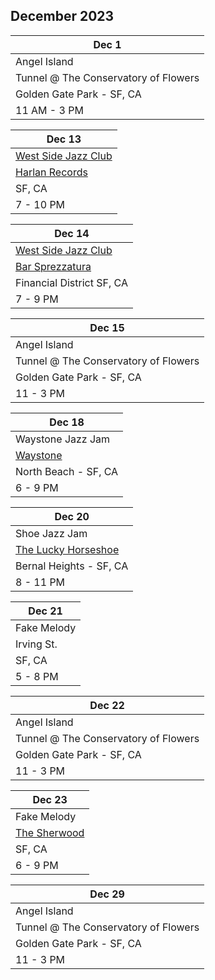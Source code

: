 ## December 2023

| Dec 1
|-
| Angel Island
| Tunnel @ The Conservatory of Flowers
| Golden Gate Park - SF, CA
| 11 AM - 3 PM

| Dec 13
|-
| <a href="http://westsidejazzclub.com" target="WSJC">West Side Jazz Club</a>
| <a href="https://www.harlanrecords.com" target="Harlan">Harlan Records</a>
| SF, CA
| 7 - 10 PM

| Dec 14
|-
| <a href="http://westsidejazzclub.com" target="WSJC">West Side Jazz Club</a>
| <a href="https://www.barsprezzatura.com" target="Sprezzatura">Bar Sprezzatura</a>
| Financial District SF, CA
| 7 - 9 PM

| Dec 15
|-
| Angel Island
| Tunnel @ The Conservatory of Flowers
| Golden Gate Park - SF, CA
| 11 - 3 PM

| Dec 18
| -
| Waystone Jazz Jam
| <a href="https://www.waystonesf.com" target="new">Waystone</a>
| North Beach - SF, CA
| 6 - 9 PM

| Dec 20
|-
| Shoe Jazz Jam
| <a href="https://www.theluckyhorseshoebar.com/" target="Shoe">The Lucky Horseshoe</a>
| Bernal Heights - SF, CA
| 8 - 11 PM

| Dec 21
|-
| Fake Melody
| Irving St.
| SF, CA
| 5 - 8 PM

| Dec 22
|-
| Angel Island
| Tunnel @ The Conservatory of Flowers
| Golden Gate Park - SF, CA
| 11 - 3 PM

| Dec 23
|-
| Fake Melody
| <a href="https://www.sherwoodsf.com" target="new">The Sherwood</a>
| SF, CA
| 6 - 9 PM

| Dec 29
|-
| Angel Island
| Tunnel @ The Conservatory of Flowers
| Golden Gate Park - SF, CA
| 11 - 3 PM
